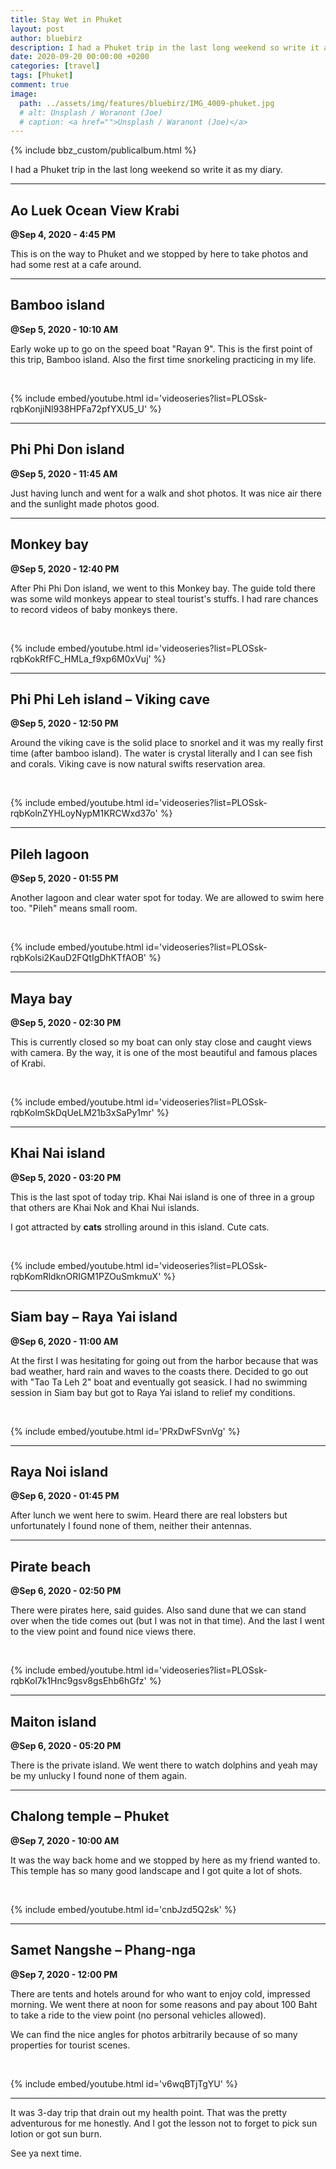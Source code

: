 ```yaml
---
title: Stay Wet in Phuket
layout: post
author: bluebirz
description: I had a Phuket trip in the last long weekend so write it as my diary.
date: 2020-09-20 00:00:00 +0200
categories: [travel]
tags: [Phuket]
comment: true
image:
  path: ../assets/img/features/bluebirz/IMG_4009-phuket.jpg
  # alt: Unsplash / Woranont (Joe)
  # caption: <a href="">Unsplash / Waranont (Joe)</a>
---
```


{% include bbz_custom/publicalbum.html %}

I had a Phuket trip in the last long weekend so write it as my diary.

---

## Ao Luek Ocean View Krabi

**@Sep 4, 2020 - 4:45 PM**

This is on the way to Phuket and we stopped by here to take photos and had some rest at a cafe around.

<div class="pa-gallery-player-widget" style="width:100%; height:480px; display:none;" data-link="https://photos.app.goo.gl/8cULqc6ARFUoP1ZP8" data-title="Trip-202009-01-aoleuk" data-description="7 new photos added to shared album">
  <object data="https://lh3.googleusercontent.com/QRLUOZBZiHl7aLgOdxCifQ7qoorMGoKc-eUAKFNdQWFLQPJXlkqQqTQYUOT76_1EulkNEUbRJORckcw5g1i39wFAbdVpXbj5vtmUnLww7GnfZsk_2JgkTD6ClESmz1ftw1VRd7uHQw=w1920-h1080"></object>
  <object data="https://lh3.googleusercontent.com/ZKWo8dp9Ud6gcTjYc0AVZcQqXHXXOXhkOihrb6BTWY1biyGHgn9epAU1rpLgnUj59bujzaNVvwz-By5fjYdAtNrLpVALK6ixJbojXYT7YY4aYZ2jKN-5kxPbFj_OW6XDSRjuLRcPJg=w1920-h1080"></object>
  <object data="https://lh3.googleusercontent.com/IEW9ULjy-49NbKZAa-oFRZiGIdIWOrhiWnm9Ol9LovgCaLxPJUstmqzlrREtqm_YmhO3ie3k4SmHNv4_qUrZB53HZ7-Rj183-ZMMyWaDoZhRfOv44XdMJHza0bqAe9mzpm2vC39bhg=w1920-h1080"></object>
  <object data="https://lh3.googleusercontent.com/_GNlNDfmVpHTpHOoyGnQpbBrg2lGR38xu73lDSMg6mGSHLZr8wshDRc92SLQ5hCx8-SHliKjF4jXpfWCbEOfDQKdlAzQ1X2TL1HIYDIhNYPgD1T5jUxKYiXzpXIlHBbAPRKWXQAF-A=w1920-h1080"></object>
  <object data="https://lh3.googleusercontent.com/6dVMrK-I9YABoAN9CEv1fQrQgw8OKIuQwhiC34s93tgc7WrqhXNvoFFsyx4MpCXTiIgw4Z7yzyoZ6zXqY5KxeOOZ0X6KFkeYrBb1WFifqiCki_f-AKwkYvDqeyQF5KNxL3BPuSiVhg=w1920-h1080"></object>
  <object data="https://lh3.googleusercontent.com/xb3WOAIOwcNG9fV4b1BYUC7DkI1NuVpYKj1oafmlPxgyPG4NSRv8gIzBT5VYNLwp-uhoacHGevPOEA0k7KcfRvu2UxcatTg3EL_aF8O1uBWDrXrXrVWG4PcFVwuWlQ7MVKcH8S4B4Q=w1920-h1080"></object>
  <object data="https://lh3.googleusercontent.com/KyGJjBd4EK6dCeEDKlp902vuIs24mJ-0W7yn_1eoLtzrvRZHiMhpZWmBdS9Ws8Kly8LWsofZ1fcbc2ZjedaMRBrrgOfVAIcKGmYa_6E_041AdizNnv-3MtyJkobDHFyc2q7hy9U2Hw=w1920-h1080"></object>
</div>

---

## Bamboo island

**@Sep 5, 2020 - 10:10 AM**

Early woke up to go on the speed boat "Rayan 9". This is the first point of this trip, Bamboo island. Also the first time snorkeling practicing in my life.

<div class="pa-gallery-player-widget" style="width:100%; height:480px; display:none;" data-link="https://photos.app.goo.gl/1fma3YtHtqvcDSxs6" data-title="Trip-202009-02-bamboo" data-description="11 new photos added to shared album">
  <object data="https://lh3.googleusercontent.com/vvL-Rfq9xSuu_yZ8oVbnw8X57lmGW8WtVpf07ESpwq9y230q6iPr-keZPi7YfULRNtyRuq9_wqW1iy17L1RVRyD_YsIToq6sLA040FBdFPHQovqec59aShCtQQDIOxlF1Ha8-rhoFw=w1920-h1080"></object>
  <object data="https://lh3.googleusercontent.com/IQ8Fam0bz_HkEDCDU1rfnnY7h4W9EfpvksmPUI2fH-g6jqI0XZ1lTZ3Jdkj3bVX14NsU6wjiyVN457F7dm3vmjV2Izfa8v7PwJ0gcJ9IXtHUm4xjE_S5yRyT4H1wIt0-BopbhMjiEA=w1920-h1080"></object>
  <object data="https://lh3.googleusercontent.com/ZGZ7AwZeoxk7eBMG-6R88MDwE4TfOHZtGaL4wWUcQaUO7s0eLTDJpcYRRIbOjLPLOfRHl9kpXSM8U7bAGZGQ25kDF-FgzP2GCv3ttCfOsGc2fKTlA9LygxtTLJtB5i_kGCNxFTuW_Q=w1920-h1080"></object>
  <object data="https://lh3.googleusercontent.com/QAysejPZOXLuND9lu0gQof0vo7XCRX45i6zishlzkqQll7AHQR5J9-CedaNk9NdpjNuokZ-JixR1ktown_mCOZV37AJE0fKfy4ROZI4Ox9Fg6E2ePUSarbJrtQUw5GJTz8aAE4H2wg=w1920-h1080"></object>
  <object data="https://lh3.googleusercontent.com/9Rr78hdoZcDLLBr8Indm30206MNxhEXpkVPCeNWulL7H48aTDxC6OmWw25el5sbGhkbZvAFdFOaD3SOlLo46TygO8NCivdkcUabcqZuJqcmtyX1SRiAlH0WqayItWArpm4dCpw4dgw=w1920-h1080"></object>
  <object data="https://lh3.googleusercontent.com/LvrAg0m1FFaJtbDa8jbcUDRiiFYekjE9dbDyUCsT6M11pfg3fsORppeXBN1ruyskzW5syjB5zagyZyZzVWGaR06dxkmAD5D4Khy_of07c46N0T2LSvIOcylWCNQaZbdaNab6HU32gw=w1920-h1080"></object>
  <object data="https://lh3.googleusercontent.com/D3FyRNMVo0ZJWDb_IFITRjVyRmqWmS7bTAsm1xvYU4o7ZuS1vRB94hX8Sxlr9IB-ZKBAGgTHeLrVuNya-eEoqFWzCYakI2-4_fbBFauqo_KcJZQsaCimtKrnFdZbCJi4TO05HOVWuA=w1920-h1080"></object>
  <object data="https://lh3.googleusercontent.com/kWlIwpmoH6X62a_HGedFagFD1uSMsOEJUtvBzpb1_FMYE7ApcPj8inel-rM7tCr_phJi4MLMjW-OosznxiZYl-bCtMYLSrJH04ml4grNUhePN-vtW_ia95LRZVTsFj64vPa9uGO_dQ=w1920-h1080"></object>
  <object data="https://lh3.googleusercontent.com/YjQauDFxpNTSPwUZxoH1CTf30KIFG34eHOTeyInKw6gxBeK1FAcgf7VJv683qH5C7Pz9yaYR5nxU4M36yGpblsVcpBhmnsgufyOqgAbmei1SZIH6DsZB9ZqfQTWOTIEBWuCRv3IwJg=w1920-h1080"></object>
  <object data="https://lh3.googleusercontent.com/xGM14LH8dC8C2Cd8aH_Rl66ZRSfOsfmy__jHf3xFF4XJZ3DRv0h4uVDjDPB-4rtPhzeX-wJdfQKgkel1rrCOaluiQmpdKffXmTWgP76Z-eJYmDMnlVF9U1xZK5aDF2AtAO4YsJOdyg=w1920-h1080"></object>
  <object data="https://lh3.googleusercontent.com/Sx6i_fewBAsbS8dY7A0sTA_SDF9nVajBahjwde6QDvJx5hjkBFGSS72-DIJnILZP_Vl3qF76ruvn9b27o-21cqUp_kK7jP_DwtxY_-i31PR4aNPcLcOXaZTlLC_SSVxj7MDHCZUeuA=w1920-h1080"></object>
</div>

<br/>

{% include embed/youtube.html id='videoseries?list=PLOSsk-rqbKonjiNl938HPFa72pfYXU5_U' %}

---

## Phi Phi Don island

**@Sep 5, 2020 - 11:45 AM**

Just having lunch and went for a walk and shot photos. It was nice air there and the sunlight made photos good.

<div class="pa-gallery-player-widget" style="width:100%; height:480px; display:none;" data-link="https://photos.app.goo.gl/BxcbYVBhyiT2gZUg8" data-title="Trip-202009-03-phiphidon" data-description="7 new photos added to shared album">
  <object data="https://lh3.googleusercontent.com/c2_5eRwe8dEM-qgFmBFta41gp05vHwOQ2wPB5e-xt7JC6DjXXJ8lvcOYFZzJdpMi-wCSclC88rJoe1jDewP5WzL76G-jVpFsoDeN287Pp9s9vcRyldMpqKuoxvJmNpv6pgvudWcE0g=w1920-h1080"></object>
  <object data="https://lh3.googleusercontent.com/9SLtzuhAUM3vcc8hbEUameE87z9Hp24r9Ekq0o2NiJvAE-tepxlXUeOjoxQ4_ncu12HH9jHeq4D3vHqmOtkpra235WOrmLO7iUNmHAGuDuPF1WWQ6bx5hR44q8-52ItFmjpYp2UaHQ=w1920-h1080"></object>
  <object data="https://lh3.googleusercontent.com/nBQMQuuElJ17TL7BHtGwHRRCWRU5epfVHICctIlXA-Nusp4qor01M12C-ztZiUACN3WqsucLBddqQxuCS95aSkWML5J1_PHbVfKNXTWPPx-ft8DcOY_YxLlEGmb2E4Nsq_25cSMS5A=w1920-h1080"></object>
  <object data="https://lh3.googleusercontent.com/Z0AjuNF13XZ8KmDXVgGsSeqs9ZO6eNtR8SJwnRYijir236cV62DRbO8cjUROGZFcF0DuTiMmcQYpD9ASCZN_vFCS5w_dJ640MVUarNJEdaCI0u_1HeBmtsSDiNvRT-hq4D8G_eTctg=w1920-h1080"></object>
  <object data="https://lh3.googleusercontent.com/Ihb9VRBym8Mu9KEoKIVWqkBZTrMEevgS8NqE2L-178VwDhIXg4l0dE0zro5TKhU2mQ2GDOb1hONNakQ26k0bJGc0Us7mTJSoAwR0ZHtM09EtX-y83Z9Qpkn8c_4EdkrMdL3ipH5TQA=w1920-h1080"></object>
  <object data="https://lh3.googleusercontent.com/yazCjhpLDiyxfOxq7Al6hm4wTNgKno02f0HEul5ko1qps706Q-M55-Tdz-pkvbJhcGBJwmsxa4v0j1szp5rCW5nixatC4N9gsajXj3ORVE7WVOQ8s-D3gReofWor0eR4I6oZatH2uw=w1920-h1080"></object>
  <object data="https://lh3.googleusercontent.com/AyOqDHmiGMgrdQPEXg-FOuS1xYUHlCXfEgglPjlZ-0ZzdWqJ77eDS6gywDxYyHNMC5iBYB0iWE-_MVp6bFsuOh3G0-3HX6sOJYtAG2XSWYOqpCyPAgKNwYVVhdIEyQnPHjHqfDr7ZQ=w1920-h1080"></object>
</div>

---

## Monkey bay

**@Sep 5, 2020 - 12:40 PM**

After Phi Phi Don island, we went to this Monkey bay. The guide told there was some wild monkeys appear to steal tourist's stuffs. I had rare chances to record videos of baby monkeys there.

<div class="pa-gallery-player-widget" style="width:100%; height:480px; display:none;" data-link="https://photos.app.goo.gl/BvXRfSTEg12UPv2x7" data-title="Trip-202009-04-monkey bay" data-description="New photo added to shared album">
  <object data="https://lh3.googleusercontent.com/oqdyzzJ7fL6lG6KLkC3dWSXMQ7hFZ2JnjLuNKv9zoc4EBj4H9YsVdZ-X2MGf1MMJYNPoL0zMV4ctCoBB3UtWbU-3kIzdMsrcyHU5zQBhnF4fhkRAx86aCiTtLzhhgC8bbaJ_JeXXgA=w1920-h1080"></object>
</div>

<br/>

{% include embed/youtube.html id='videoseries?list=PLOSsk-rqbKokRfFC_HMLa_f9xp6M0xVuj' %}

---

## Phi Phi Leh island – Viking cave

**@Sep 5, 2020 - 12:50 PM**

Around the viking cave is the solid place to snorkel and it was my really first time (after bamboo island). The water is crystal literally and I can see fish and corals.
Viking cave is now natural swifts reservation area.

<div class="pa-gallery-player-widget" style="width:100%; height:480px; display:none;" data-link="https://photos.app.goo.gl/yw9FYohcz6PGFitw9" data-title="Trip-202009-05-phiphileh" data-description="10 new photos added to shared album">
  <object data="https://lh3.googleusercontent.com/2gEbtt7T-XgAOf9OyoxeiCEPKbqbqrNizULSux0LA9bXmRy6BXgBCJes35kSizZBUQOqDPKNpj8XsofMo-nCEnrKn1aq2fqYUTBtq6NIFn09od6zc6t5H_CqVsz56ManLZx3aykbew=w1920-h1080"></object>
  <object data="https://lh3.googleusercontent.com/Hdp_vxZ0S2NZgcOEPx9eqmLmir9gnURzJ5pl9xN77TnwGDf_iDav2CpcvX0PXexOk-_0kXtiV0JMhX4VI8Jcxy0Jfm-uJLKNefy-eKi2tsXrVNYD3tKdMVVB-uLuiMZHD4JxE59jqw=w1920-h1080"></object>
  <object data="https://lh3.googleusercontent.com/8ep6ED1Z7VNf5Z09AB-oHL0zf301pLsYtjO-FquBXCRVPuGf96BPYMw6ojAugEE4mpPUYuv2MLLS1M76aTzpo7LRrPMwtE-zFqlbrB6GneFA_dOQ8HyZ-3iQIBjny7JInmKLZKDHog=w1920-h1080"></object>
  <object data="https://lh3.googleusercontent.com/7HcNbAcy3U3khNkHE9xp4YSh8xBo-_VVtdvUA5bj_Ip0TAQQ9rwPBRF-HYKBnt3aHXvPvAuUst5Zl5dYrdt6vcrvoErgaID0f1mLsHP44CDY3fSwg57jygUA6AxJcDRy4OxMink9Mg=w1920-h1080"></object>
  <object data="https://lh3.googleusercontent.com/MC0BPH0DrZZ0js9PrvT4-oi98jRfUyugiUbB6raKsZLrZdKhbqT3Ga_N4I8Eg6L3WKvazWX7DchiYFGXMSBOr6o-Hq-DWTBhTJeruo-zsZMSo9Y_TiVAIHHU4J6rfuES8AjsuW9BpA=w1920-h1080"></object>
  <object data="https://lh3.googleusercontent.com/mLlytpr4_-10vR26iuOi8cBWQY9shI-zEXU2e4M-cAo4n7odkql8t-bx7GKBzIPv5UAZ4wGhKHUfdILLOZIts68GpF3u-jeCG4FblsIDfXnTLkkenKrRJFxNHA7S832fjGvukQSzPA=w1920-h1080"></object>
  <object data="https://lh3.googleusercontent.com/ctbk0hlyxoyLrMMNzW0BbC_3D5vWX9NNDdOWmUukJRxlpkTw7qljwhSYycuZ_F5wDPrqjQojrs1Gsi2FmZO-uO1jJ8Yl3mZpjBFhCm09ja-YpHliDydiEZvCe1DasCbcf7zkU2qaaQ=w1920-h1080"></object>
  <object data="https://lh3.googleusercontent.com/XgZVml3LQr7Cezj2N-_wWXio8sjZItYGzxekwsukPT1vIwdeB58I4l9EG_GJqKMpeECv8S5myvSZAmVvdrKHlDiBNIAchMw6b4M30I5W_BHbuCEjfH8cYvZo6FtTCYkRvIG0SK8dpg=w1920-h1080"></object>
  <object data="https://lh3.googleusercontent.com/yapGVJbAfXDnenxkvTM3H48iGYqVSrXD03IehSuWkH1NnG149z8_JVwoLMfrKyNF0Gm687EvyhuJOSwLJQgrqHeiKE4YFHsvTLcTJ-SV66zSLeLSgI0-r2wJzHU_HGQXAW8WKWjt2w=w1920-h1080"></object>
  <object data="https://lh3.googleusercontent.com/62R5HnVUlp3TAQxNg0GEJ66bNZR-pBkirViVRZY2IYlJabzieUGxAuXunNTMlZty-PSjT-ssZYuXW7oLeGeuR0Zpmx5EEgj8F3NuA8z0pP6_vyH6xKMJsXYDqkMaiay7nQRzrIxb6A=w1920-h1080"></object>
</div>

<br/>

{% include embed/youtube.html id='videoseries?list=PLOSsk-rqbKolnZYHLoyNypM1KRCWxd37o' %}

---

## Pileh lagoon

**@Sep 5, 2020 - 01:55 PM**

Another lagoon and clear water spot for today. We are allowed to swim here too. "Pileh" means small room.

<div class="pa-gallery-player-widget" style="width:100%; height:480px; display:none;" data-link="https://photos.app.goo.gl/8bk1k2iLJ8kJMH5T7" data-title="Trip-202009-06-pileh lagoon" data-description="24 new photos added to shared album">
  <object data="https://lh3.googleusercontent.com/PDzAqeRM_rj1uYHw47b15Us1X_iSiocmbkYWRA6Cf6MWRa7mW6M2A4lvYCjGevanLBVnV8Hp1NjSTlPLO5HWvH3Mlh8kiPPDLO-bo1UG3Gy6MzwrWs-gilpnBCc8BbBKnQh7sFbVnw=w1920-h1080"></object>
  <object data="https://lh3.googleusercontent.com/hPwB2vWv9YID2_U6G0FuYzkgMUVHZsfjAQamdi-HifDG5RnTx0rji5AGicbeKEWfI7nMH5Gvi62Yq9RNqP16-LVMfPg1OWPqr7Pvzl0FDezlIRv3yFWJP0QH5mj43nTr2blLx2W5dQ=w1920-h1080"></object>
  <object data="https://lh3.googleusercontent.com/_RRdIm4YCvRDnCYE2SuYAVJQbkcR0ANV3B08oUf06H_PfESPgX3X3GZ-FOleyYU3thIWZetRHABkPj_1Iyi0lavw1Wod-Gheqf1Fc_qS-oZqRzOFMvPIZocmd_wpuSxbfvfo-_RkPA=w1920-h1080"></object>
  <object data="https://lh3.googleusercontent.com/kRaV9rkNjbjk2P2ErHma_wgMrri2NhCNPOjxrHZhSzzYqF0woWwgDRTTa6G64VXUAHMb4GEOH89Yfj64AT04BylQwUeUXSEQIE6AkA_6NSG6wf5IFejbpWARiEaoyKwl-L0HCL24YQ=w1920-h1080"></object>
  <object data="https://lh3.googleusercontent.com/x0gf2_EV_WD37DG1O2lia0Ag5yXB9n9HeKIJVVIJFxDZDJlD-nGFz4P1Y5fPyI3111dZQyvrtCge7bTM97oQuDDvUHjfL7n28Cq9XrC7ahipMjiof0Om1DjsQi6bg4nO-VSHzSETfA=w1920-h1080"></object>
  <object data="https://lh3.googleusercontent.com/x9-tx8HNSH2yYWml8DQOvlkhly_OxFozZRITEhtvW5yMS0SnfQ-2M_gi-snljo8KBlQPplD9TtXvPAGi9wXXElD4icm-K_sVD1l78XOOvs5PXNCYcjWGIufiMmYfcZZQjLF7ABO7Cw=w1920-h1080"></object>
  <object data="https://lh3.googleusercontent.com/0Mt4vy1_MZrSSJ6COpjRgitblb374p6NvckJ9ZzeLK6eEnIsuMnfB4E1ASOF55pQDngKxgBbFgLcbNwycGnrbJwPJ1EYXUWKXyzX0UHBwvercOQknlSCCVPuUhGumLCPu9nAKMhnOg=w1920-h1080"></object>
  <object data="https://lh3.googleusercontent.com/UiTRl3ao67Wz0P_tqi4VKltCcETBQ0yCfs0trZvfPmP3bTA7hda56-M1RtwSAV71V3XIe0uqdzstj6cBXE8qO8TwcFg-P10uQ8zYKY4SgtQUVd5BWPdBNipJ5IHBe36Cj4xJMvdM9g=w1920-h1080"></object>
  <object data="https://lh3.googleusercontent.com/HpwKuB3o6z796ieSfGDrAcYxmzIAPOIvOQuBFImF1ZvyxbbD0yXs01_OxHY5kZwtN_2IGLLLA71TIyiU0zIpkRfnY8ntEcaHG8RpUwMhmy1s-9f_4vj9AtLVMiF0pmeMnfxVol5aoQ=w1920-h1080"></object>
  <object data="https://lh3.googleusercontent.com/B0KGxU721T5ai1Y3riPDIRgQtm5VlhdX0INTSuOYae8zgNQHox-gFfV86yYzVgpIDvHlw2a4lKkFknLA_kgyK68_wjQZNwgD1Y3zkSDJAPG5eelt1uiObC6579Wj_7VKupdgLIncjQ=w1920-h1080"></object>
  <object data="https://lh3.googleusercontent.com/eaiq1xG1H0I6D3vDuUrrg0T2ew4JfxcTKk_NmGxC9gnP1e1dIkPMG68Eeesf0WXxUzWcZmyxgOQEy-Emi9BozAwW6PGzB17Kq2ayhej-dpB3fHPkV2sqMKXDaXyiplIT35UwTOIMWQ=w1920-h1080"></object>
  <object data="https://lh3.googleusercontent.com/kaYtnpIYTk1wFiFcVm-V9RRf5mtVl-f0Oz6DF7tM1cRvMl6SPNBu7WTjcsmDH1XZF6kGWp8bt5x5jV3bhyDcmRNQCw0xLMhkiAhpohYsc3eDvzyGP_7_sF9GRX_am3DzxZaJYJAniA=w1920-h1080"></object>
  <object data="https://lh3.googleusercontent.com/TQp5X747SWIlV4Q-42nn_6ATwDMMFb1DI0UXC39S9pj0tUlRoK6gfAuoloA3UObegdRqvxuXB6rkTqieYcg9LIY6iRuZ2GJ_w6UwYJK8gjtPLjqie24C3RdF9NcZl8T-FFYrRL6SnQ=w1920-h1080"></object>
  <object data="https://lh3.googleusercontent.com/o4hP4XkyA6qv24dRUS3tPl7e8TxUKxZC-04lRr3HdAm6zMAD4XtsT2Mofmdt6IhxiytiDjQRHRjnGeleT4CxM7o8LZHtR0lBqZqqh1V-Rr11dhq8iJWa9N6tcUm1bVfSxeI0OgTyIQ=w1920-h1080"></object>
  <object data="https://lh3.googleusercontent.com/AeOkVOPHCQKSZPMhH-kkhAxcljVJ7esfgQcP-Zw1Bvwva1MB5rcU9LKxF0d9bLBu4AAXC_3cVDny-rjHh5sYoRwOKGnAm0oBIYX6OA5Zs1csNAI4rYShHD_Fn-KEzBO3kD2sorqtSQ=w1920-h1080"></object>
  <object data="https://lh3.googleusercontent.com/dJyrVHDIJNZ4tCLd6w2ppJUF4YTJON3-GngYUB4WU0NBIYvo5k9b9SnRuV3natdJjc8PKS44mIJBnKadWVjeM0dt9QDIrFaVYUHECV7sLFugaIafRrPqCyoSzehOo_KUdMV03CtFlA=w1920-h1080"></object>
  <object data="https://lh3.googleusercontent.com/4SZ4XkbD2zXkza2F7JNimThaX13ClmfSguCKBisD1_EP-kOLlIO6hqq6mMQvIYWgHGum53iUM1WHwVYi0_NW5pLXwIfevlo9S47sBJYATj0W4P8jBYfDoTu0LzQVRtgOcyvYs8v3vA=w1920-h1080"></object>
  <object data="https://lh3.googleusercontent.com/_UidaPBXryFxvgLjcQKMcGguXvPGkZX3-LRcMRvSoKSYt9pxI-O--5O9Y0z-EQdlREYE7lTo6itQtSr54eujZ7JTtned1BVilZXcwga1ZMubEgOgztwYKSwrqYtvhwS9kpxyZ3lsRQ=w1920-h1080"></object>
  <object data="https://lh3.googleusercontent.com/auDTKpOjBTEmwk7wUijoxiETDDnmrksuly1z-nv78M6RCivHBh-k16Zl_eQ42huWfU1FsjF4C5lrGrMO5F1UygLE--6_wuuz4Idbc0nfVfiYF-fN5qkN0LMz7qCsg-YA_k04F9SGfw=w1920-h1080"></object>
  <object data="https://lh3.googleusercontent.com/8W-fZ37Eh0Hpu02eQCX40ybPtS6I71guIcX63T4DtetwYTY6fRcd7bSfDFMvCbzCLzFosgVZdR3AeokU-V9Z-TXlBwjot0mF4PiFUylYU4R8AcyeTz4qj2MtVP7JV-qpMghTG-0v4Q=w1920-h1080"></object>
  <object data="https://lh3.googleusercontent.com/g0qM5m5NsKijiVl_jWnLmrVUD0xj1Hazv1AkmzyHfoKP-R1kOyBSCQJCxvE6ih6Lt5l_a67M4MmLycTYmcMYnEk0GRDafxbyMR5nXO7OjJJN1brwuqKWaAc30fEtMVxvncifMYmD3w=w1920-h1080"></object>
  <object data="https://lh3.googleusercontent.com/KreaOqR91vD3E56FJTsu_cbFlFWW2YQWTS8QKIfw8JTXX0SWRVYv8lkG38H5751N-zGs6Us1R1A8ITgHwKXsnGS258j27jtFqrhWdNJ72KvMXrj5sZWWCk2bJE0AWa6LSOU3YZU_0g=w1920-h1080"></object>
  <object data="https://lh3.googleusercontent.com/IxPXxZIZ8amD-fvgGtOieEXyseeBUErElo3EyYU8jw84IHETZAR5wJc1lQjvGlFHqh-nyYw_cqDM3RCFj1f9H8efpHrMiKvySq6NgcTjPpFU7Cx_zhqy4XwkrbmMBtGZmTVI79tsPA=w1920-h1080"></object>
  <object data="https://lh3.googleusercontent.com/ebDZUI4xkCBJ3E9qGb9s7XagsckRlf3CryVMQDrKCEi8aefFqVM5rzHviB_QWrtNDT0XtHklclTgyhDpzq5_qnxfLzrXyyqWfPra1L90sVywQ-1ZNAg8lm4hquXBTFbsiFBm-EnUxw=w1920-h1080"></object>
</div>

<br/>

{% include embed/youtube.html id='videoseries?list=PLOSsk-rqbKolsi2KauD2FQtIgDhKTfAOB' %}

---

## Maya bay

**@Sep 5, 2020 - 02:30 PM**

This is currently closed so my boat can only stay close and caught views with camera. By the way, it is one of the most beautiful and famous places of Krabi.

<div class="pa-gallery-player-widget" style="width:100%; height:480px; display:none;" data-link="https://photos.app.goo.gl/P4Hiw7FcnY1UWEEf7" data-title="Trip-202009-07-maya bay" data-description="19 new photos added to shared album">
  <object data="https://lh3.googleusercontent.com/WgLky6ay1uwzgk3gEFWrIAt0S4b1QJjOCOvP_cUvKfKucxson8QZT53KZz3QSbfVWYvsujoGEfwLr8N6kdeDs3TwChJkfJcCJMJETAb-8fEToDI_58cuSmT25FAXWdlaMjR-jGDfyA=w1920-h1080"></object>
  <object data="https://lh3.googleusercontent.com/TM33FHWTGaEUYJ_IIer7DO6R09jHzd8ibKoPNQgXHtwsg5WodcgXqEkYk8aqI5r_TBzLm_6e4Yaogw0DYs1mLoeIrbRd0sw5Q0BwYkaTIczJoNTX3Ry9DmZrCKGYL-MVfASJbG3hBw=w1920-h1080"></object>
  <object data="https://lh3.googleusercontent.com/m0hFPlcBzY3H6nrY8iJ1qZU-4KOOzh0IOwlyEycE-MJKoqUOZ1R-ylUEFXDNikW5g-X_QLCr73GdNrjxJL3UVdleIf2y0KWgcIgdiKUSUvXJCAAuRUiHnBj3l6vWKZpoUrDuiFkYJQ=w1920-h1080"></object>
  <object data="https://lh3.googleusercontent.com/G6f62CpHGJ2JPgcsw6GnRa3n5BNXv8EUQJCIjch-fXWtlPSY5vg2YM7oDga5hZ-8OdXRZ0TZInQvApZDKCSH67ZN1r8CG6TUORs7xo_SKl1VyTyGlK7oQctaJAvoZ3ilrCHMfG1nlA=w1920-h1080"></object>
  <object data="https://lh3.googleusercontent.com/reDuNjIGj5CVyg9jVICEINct3XCiMujHLXtbxCcgwR47O8VvN5_bPrFKZ6QeFFqg4iTHXK8g_54SgWf-Mdz16yn-K6ze-wsQMOgzVxlklinZVQfl3-VoJnS01M9IB7IDDdyhaiY9sw=w1920-h1080"></object>
  <object data="https://lh3.googleusercontent.com/Wr4f84_eCBNOfJjH2pDTV4jvW2AtQ9pz5NCFFKwnv07jDhdn8kQ2xmh-s5s5JuFYf_ItNAjt_P35BINrobzFSDzfaDAbWJapC-aDX24IcYTgZ6sKPuoft4AULT9HkDiwvPNUEn9oVg=w1920-h1080"></object>
  <object data="https://lh3.googleusercontent.com/umkVIMCang6B-4W_wz0JRqzorZBcxe7BpkMhwp6WicSzLXI7S2oOwD1H4UgEOs-C4_5pyJP6IQfKMITU9N9xVFGqo7KwFc0xAPNadsx4sEOL8Nanse4OtWKW7oDZ2U8u799y5qCTzA=w1920-h1080"></object>
  <object data="https://lh3.googleusercontent.com/usog78ocbSmGYVg575CYFv2E1vnq6uTFQhgYchTrhoUs0Wsj2fx0BnExTFFVBvlFdEe6BDsM-OY2xRFgRXKmIetw01zprB_uFNplI4-FdId-uFnJ5WyBf37Vtq1v3U5nyq_EKj1lAg=w1920-h1080"></object>
  <object data="https://lh3.googleusercontent.com/s25CHUZqUvixKquCKr-al095CT0OKTkY5Yhj70R1w7jexqkoFC8YTJEJqV9r7ara9Da4ADoCs8HBnMdkdRiwL8a9E7twQUVc6POFKy9SVFlzWjk1zGbhOkPfYVAEHH3e5EPiY_FLOQ=w1920-h1080"></object>
  <object data="https://lh3.googleusercontent.com/Nygo1XEf7As_gfuWdcn6hrYRrceTdWp1e4MZRim-hHKFDkx6A0zse7Qx8QKfu_AjaAphOMGzSkWigpYtvigPWXoWk-3cmL7kjtuZvI15jHvJX7xpIzcd8cuQHPUbyLwWtjjE1tm_kw=w1920-h1080"></object>
  <object data="https://lh3.googleusercontent.com/HIkYoGhAXt5FuT9zbdI-ftX1YvnPVTQA61erAILLYY7BPKxHpN83Q8RQMQFLT_VLvzhNKMVLWFfM7wroSz7_gPlwbuGgLWKoyAgJ_PfUzoyEchW-35qv6rI_ztVH_x7CF8jigP7BqA=w1920-h1080"></object>
  <object data="https://lh3.googleusercontent.com/nUkkHYMVMBauXBSl_7VBXi4yl1KN598jqBnl0JjrQo0aaFGz1szHoJCBmensuC9nhAXq2PvybRkYmjszKsXihBLlLJqAwPpxITSQ9Pcx00RHpUwcP60xpWK6SAU-CXtRE4Bk5O41nA=w1920-h1080"></object>
  <object data="https://lh3.googleusercontent.com/gNwpVT7jZyuYxEQw-cQ7fiuTwPcKpw9KI9CfH9fQLgHLLqRc55U9VGQX6S8g46C49jjDnzAhh4JDfjkvpvAOd-_1gZGgy57dULmuhVq9HkYHCaWcMtn5auKePQFmvVRrq2YSkJDcNA=w1920-h1080"></object>
  <object data="https://lh3.googleusercontent.com/lhEXcQNRsTxmauHl1QVYafPkNH82kIBiXWpiFYT-UXWjfoZji6RFQ1T4lRaQtGIbGIbGhAdlQ-ZhWhzsfl4v0UdUemrNJY_RUMW5deKqreLwOo7vZ0pWV_SjtWnbqKAbmjPdDJjRiQ=w1920-h1080"></object>
  <object data="https://lh3.googleusercontent.com/jEK6XFd7wCsw-3eqYQ6eRfKd6E_oZFCp4GJiNP2ei_UDQKk8G7lagAE9j2rhdTOfUHEYvdvfnxLCmyL5CXTyMaOdDNTsjqiHVPViEpD-YuyJqrxwUdf2A1RCHBqoznR7jzoY2HXSaQ=w1920-h1080"></object>
  <object data="https://lh3.googleusercontent.com/pSayHu8njfTV1bRJoinoS9bOiQSai66KrnOPuxS_IQslOxcF9c_3v_QrKCARmC0NeQNzOqCEzfk3XoQ7E58JgC8lnWfsMU1gr_AgFj12ZOP5AHtfmmtKuqIsx0g27Q-kpRSOmXKG2A=w1920-h1080"></object>
  <object data="https://lh3.googleusercontent.com/6lxy9N_qQva1IbuborstAd3_yVWAOaiOosUbqjwOXo1Kc-e5oF58p05yrt2lYTmuaYigWMHhBkagjjuH_TrYA2vv0-VSkKp3BcaYDc0dRKs3IqUzNptd1bFOlD4HmQe2LXGdN0a4hQ=w1920-h1080"></object>
  <object data="https://lh3.googleusercontent.com/bYM2sVGQd7arAKqPwgYN4jwiuInQNcLXH0p__88wZZaSHB67wdg2GvXy0HN_6iLSonLUQmg3yi3u3CweUg-j_5c8F0ghE6LEErCBLhT--AQBVfwW3zLaxd-N6iBtpL9HOFN_x4XG_Q=w1920-h1080"></object>
  <object data="https://lh3.googleusercontent.com/MxF3iJHAktu2BuI7AflRp3VP_ublCaYgKeNlQbf27-2P16lOSorQ68hUskApxJdPMd5qboTwWyKQzT5QJp08lO3BugH2eeuPYV6IJOspHucfZZcwdAMxZ6jI0hCpYtrIUM1McHA4ZA=w1920-h1080"></object>
</div>

<br/>

{% include embed/youtube.html id='videoseries?list=PLOSsk-rqbKolmSkDqUeLM21b3xSaPy1mr' %}

---

## Khai Nai island

**@Sep 5, 2020 - 03:20 PM**

This is the last spot of today trip. Khai Nai island is one of three in a group that others are Khai Nok and Khai Nui islands.

I got attracted by **cats** strolling around in this island. Cute cats.

<div class="pa-gallery-player-widget" style="width:100%; height:480px; display:none;" data-link="https://photos.app.goo.gl/rAVxLsHjJtsiFnj88" data-title="Trip-202009-08-khai nai" data-description="26 new photos added to shared album">
  <object data="https://lh3.googleusercontent.com/f7GTCM81Sha09p1x6fhfOp9rmW2eSAFoKxsIgeBrHN9ZhC3ZPWYNoFuoc0z7OAejOWxvgUWhRgW9uVq3W2yVS5xBxYUX9PnkQJV1rTedJ_xkgPyklSZr9Dxt08gIxXk1XHV_1vLC6Q=w1920-h1080"></object>
  <object data="https://lh3.googleusercontent.com/5zA0LVNDI7y0fcnPqWRG4mTcNoNaBZYY67UxMa4YFPR0qqYOtNqZvNLmvVw160Midm0qjf_jbi2CSHRpXoRpOjjWg400dqMBl0Q2yGNOXrNNyxQYSvYCLCycZY5JzZXLeH_BnxSwZg=w1920-h1080"></object>
  <object data="https://lh3.googleusercontent.com/oZUeDJvdu8wNtlNtqJgEeM-Sb5TKrMHuF7s0EmzSIPvlrRnjx7uOO1_APAHqwVEg6RcZIGmzWtMyqgY4kw05AWIhBMs3qKTNJl1RVm5LWTqwKp_Pdhy_7rGIt2Lx8OsNUZcKpdgBhg=w1920-h1080"></object>
  <object data="https://lh3.googleusercontent.com/LHMP-z4UXVejzeqqq-90m4C3leEl5hdCMXaUZ_jIUxm7bEaIE5cMW9q0_Ofu483ZFVFhwdDBuXIDhe6e60NIAaiX0BXFlF0gwL4xcNUigLW8eRR1JyvmuZt1PBkEAdMtQM1rEvAcaA=w1920-h1080"></object>
  <object data="https://lh3.googleusercontent.com/r9XZCYcb3wWqrYG2fOeAEE0BIxrT24X0BnxlEvy9Gu0zwaAwzemnK1JYRbBeuL6VlvHtAo9FjVdlEVXAbbew7SkffEqkxKKkpo_MqbIoVAXOBe90dJpXZIgPNbTVGGZ2CLFA3q3EcQ=w1920-h1080"></object>
  <object data="https://lh3.googleusercontent.com/sTFLVVd0-jh-YJfXITNclzmYeQMhLhahRei6w6qQITkBj_opVuPb1zX4Y3NTxN8ovlKKhqwaotwkssMSzLw0hJC90FRTlkjp47ojVTyf2T3gYE64JJoPm4sIWdTkA5lAiIrUJD6V_Q=w1920-h1080"></object>
  <object data="https://lh3.googleusercontent.com/ToWInBaGYb7bnqshd2wX1xSaOn4nfKMX0wXjcsuVqKbrMx5v1BO_nhJfxv75htEbegzgsY0Gsv8V4nGDOpH5JycO7C5hl7D6RiQlc9Retbm14AIT-iWIBhRub3A4I-PUGvt3_6i0Ng=w1920-h1080"></object>
  <object data="https://lh3.googleusercontent.com/LqYUzsCluH3XBAlmQCHjJpwHTCpj2XKP3z3e0NUQgqaqWU-PPfhr95cdue7bA1wMD-DZiN0k1pxvsEEfBXaeEIbKCV97t9Xb2LZpGdKfg8WtLwD3GsxGGyIIrUNlCDb12jKbyDHNFQ=w1920-h1080"></object>
  <object data="https://lh3.googleusercontent.com/Z2nBMBOwCnkNuCzdsgROJsGniL8UJNxg48AVa9GTGmzj9dqsWPmxy6u7U0acuf5Hx0htZmUtYtdeahFq5uydjiIuLlDAgABaVumR1_aYdfrB6sjFQdT2o1AEpPojSAMzDBcxaHaI2A=w1920-h1080"></object>
  <object data="https://lh3.googleusercontent.com/ZVf-BEFI6mt6ycn-nvQ-U5vI3L8Vm7n6ko9t5KMPwklihFCoLjqGOP6R40_ILuSDXayuuDhxfmafNB9NcPjRayFeQZ4ncOzCr1HZRVPfYvPFBd72rx3pzKuHtbrue38FkHEpgvhuWQ=w1920-h1080"></object>
  <object data="https://lh3.googleusercontent.com/C4irU7yCWyLJTn2zlq8qUvJ_Xy-EIwywOV_92p4QmStcRxKydwGPXHdoll0CDQ5lO_S86kE7DKP18nueoUwmjgeOp7aHwLlksCULAZYIL5lv6k7W5nrkwESY_cs8IGTGjjw-kvqMFQ=w1920-h1080"></object>
  <object data="https://lh3.googleusercontent.com/Aq0Xm0nihFlkR-4mrSHkbR5YZB2nWc4TKlfNG3zH87b8prHLVsrg3Nz-sjvJslipEfJgsnMaZ8f-K9VBpMX0EJgad4bs8QA6Qdj45BOu6Obvz-9gHRoNp3VVjkFvZXo2JLuXpcVXaQ=w1920-h1080"></object>
  <object data="https://lh3.googleusercontent.com/7sxn8G6D9qRb56ig6T0QF-pUaDLgszlVRojfo5h5QRQw-RZ1vPpoAwN-C6YrrcnacND9WULAOiSZZWc7hXUlnr4cYRiO91C68OMB4y3L-2cXMGDBjQyhB0DfriJsX4zk0CEQXq8WZA=w1920-h1080"></object>
  <object data="https://lh3.googleusercontent.com/rp1PCNbTDmrraym-cF2JUeaW1exijXViIVaAb2aU0tWKE1RHk9yZqNQS8bhEEdrmg6149qF_C3FxOSQiwtjaN904vUCq3-qxWZQBJiDvYz8YPmfO5qwJ-BtjSTJWh8AR5mEdlAiUUw=w1920-h1080"></object>
  <object data="https://lh3.googleusercontent.com/riDyIjEQ4OHmMzN2JCl28WLBtlKRifIjSKdP-avs-fjbN39ks5H-DpXYlk-MXahR4XrcJunPAlsNylkpun5LOHc-Ya0PQvw-F2KRXoSXHy3UxTQY19QPOeDzBlFLrWRA7_Byq1_vbA=w1920-h1080"></object>
  <object data="https://lh3.googleusercontent.com/Fy1gG2fBXJFc0TXImQYbRPagSphu8VFrwFDAMyuxFj7IrKCjylRY9CHPumrhM4Tjy3BkVFmCA1QTXA1MdwT48yJfI3gkyXrsvQObH8vMMQi6HqgKMz_gfE9p5wHZuAekVU2tNAQ5dg=w1920-h1080"></object>
  <object data="https://lh3.googleusercontent.com/sFNis_926564h0-eei7AXEGE288oOt5EsquwFyw1dPrq81bNozyMv4gOrDWSnKdKXei5EW46gfLbKe1A5NE23zU1CMyemqCZ8nvjh-jDDzH3vgGBMYJqffiKsxzEJ6KjG3U6tno7_A=w1920-h1080"></object>
  <object data="https://lh3.googleusercontent.com/AD_W7q7YkRv0HW_VK-KviQMpXlFs6Y8uBMGB-qkDVZPkWeWxR8K3B7jFuLxhVmYEGkFmdyt1L3dXxKQaXE0KQtNkRZ-G11E-O_px87hb697Jsj5ORKOy-Wnt226bxvaNCFcY2FvKvg=w1920-h1080"></object>
  <object data="https://lh3.googleusercontent.com/Y-p9TaXan60k4EWb7-Muw9N7w5AMP4XAlKFwCCAs6B9qktmctJ0HNTBU5xy5fIm2Gg3ceT98A242xNa8uwfnVgLRQwel1yyAVdh-nqqLNejUfSXtoV2isO8Hg1ARiSxgWaTlIK4SKA=w1920-h1080"></object>
  <object data="https://lh3.googleusercontent.com/GMLACUxglLT5_u5uvoP11RcQcx15olQcYql6zYWmiTkX3mbvcBkZB2hPEVlUCDtXhIMIdPOOkAg45mXHN0M7HsY6M2UZiAtXWv6uBWujSBhnYSsR_xkXyd0k4XnMb3LZV4FUTDPQRA=w1920-h1080"></object>
  <object data="https://lh3.googleusercontent.com/r_j1YCFw6sqST0uZVJ2jPmSSFho3PiyTnTyF0WqnZqsszsgqetzexmRMNvb9esRyWqrYKnThLn4FWA4hCtF35kiJJ317npgQriro_sPpK5wzljGI1O8bDTyAef5ITu13CQuDX8Xeaw=w1920-h1080"></object>
  <object data="https://lh3.googleusercontent.com/wfWyjdRGTVKevHi3vygPbMCbVoGliQvtmepCiMSIoY2WYzOrJIgEPERJbJsS4DBc-rHr5q8Nui8ib4Xt3Mhx3Cnd63MxmmsY9wkAeWyP_vl8RkdDSyoLwRSzyKzaANxh5-6zEZSAgg=w1920-h1080"></object>
  <object data="https://lh3.googleusercontent.com/nZqidPnIPZVQ7FTbUc8Nd6uiUAaJWHdjJzRNTaycC6m_IsdQTUMsByu3Z6W46v-dbQtFV4WBnnA3ZJbkmKVobrkMLkQeTqDk4x_eLaeDJAwpVwhtkBpNJNDYYiVwO5BK3S7yhRwgqg=w1920-h1080"></object>
  <object data="https://lh3.googleusercontent.com/rKtB_0M077CbBmKy_0Wvro6hmZMvc--GDEKTBM171ItVUVjDiNOt1VgtD1Ci5ebkAUj0KkGeKcD5dfDjvVcbJmzbfIl00yb5AF0g2vNUftBfSj2LxpSatfmocFHbN8cJLRH6yk2WWQ=w1920-h1080"></object>
  <object data="https://lh3.googleusercontent.com/qovSbkWyuUsRRmVNJJWbpZM3kuJ3owM1Z8mfbO8c2STbq2oZKcTobiihVZgtHHut0z6TMzut6qhiThw8Fi_nJSvI_fcWqbryttbgaJzInILG387_Aj92H5daWdepAWSGEI9r3ksRkg=w1920-h1080"></object>
  <object data="https://lh3.googleusercontent.com/YrqOYUMjUMPIKf141UBkw5kLWC8gWCtmxN34M3noLZsEHyOXxIURshMWXehOtZQcvRr0blcBAIIDYp3utMGKvfKtYzjUF1NnttpYEXUwYYjpgVYD5xz4qkt3JaNCFb3as7aWqxQdJw=w1920-h1080"></object>
</div>

<br/>

{% include embed/youtube.html id='videoseries?list=PLOSsk-rqbKomRldknORIGM1PZOuSmkmuX' %}

---

## Siam bay – Raya Yai island

**@Sep 6, 2020 - 11:00 AM**

At the first I was hesitating for going out from the harbor because that was bad weather, hard rain and waves to the coasts there. Decided to go out with "Tao Ta Leh 2" boat and eventually got seasick. I had no swimming session in Siam bay but got to Raya Yai island to relief my conditions.

<div class="pa-gallery-player-widget" style="width:100%; height:480px; display:none;" data-link="https://photos.app.goo.gl/43c9gb34mJ9uHaXD9" data-title="Trip-202009-09-raya yai - siam bay" data-description="9 new photos added to shared album">
  <object data="https://lh3.googleusercontent.com/AgULk6Fle-VtH8k6ECC3XZplqU6wyBPOQdnHGIJAqeXmBkIE0xS71fJ3w6otAUNOmIazaAMLpQwithOXHNGd7tR1IKozFcbm_Hg0UpHC-TNiL6iWqEtG9hxrBHOAWTg0iAbzUVxwCg=w1920-h1080"></object>
  <object data="https://lh3.googleusercontent.com/0nIazDY3Sxx2F5LFLXlbp6B8uchgnEiOVo8C2-yqqnSVXM43YR7-lCfv5n2DQW391heRaM1eHc77-xE3vUybvIFGCKtUm9ChzLH09DqrtYhRPd9Bto9eXMq1PLdiH75wOJkqqrohsg=w1920-h1080"></object>
  <object data="https://lh3.googleusercontent.com/KRl9rZaoAdlMOcsuBpisnT49ZXUG9kTuCcNWAAYH54gZUyvEc3hCU5GnKDPVytJUcXw46jSoP3cg_vM2kVemqc4zVWA6MtdLY89u0NX9H6q9_QyzOZj7zRaae53ZMWiLRUFCcPfh2g=w1920-h1080"></object>
  <object data="https://lh3.googleusercontent.com/QxKmghssXhM0Ts__Pspp3B4OCqUtXvv8utRs-1j8ac6PeBjgHU-TKO0MzRNS7dwnzSXUsa_bhS8sxddlhWCnbZWPSlYQsHY6b5hxwwmrGGcS_fpEI3cmXj5lJzS7OBnDfk2wbjkkqw=w1920-h1080"></object>
  <object data="https://lh3.googleusercontent.com/J1txPJbEH3dql9H_eQ0wMYzFABnB6fhA9AeuZBNBw6NZ8UrtFBJPuvPO7c8oXB9Bcg30zIPTkjIgnauePHZGTrEpC3UnWoopXuZ58wBDsOU34XSDzpXaSgt2OMs2ENbenjVEngZcdQ=w1920-h1080"></object>
  <object data="https://lh3.googleusercontent.com/josdn2PpMtaIMAAD6i625eRgN8okOJS-na3w3WyVBIqAjlMxLqcGv5rs9pJMkphw2b66SGdeDx3dIUOuFrnA5AuTNN-_Z-0uxrSXBncmnm75U3z4tdcV6IHLFJ7Ud6Mtp8x1OK70Iw=w1920-h1080"></object>
  <object data="https://lh3.googleusercontent.com/lnqfH2Il5AlFxauLCEHalowiVWNFRRPpflno_N6qXfTj51KrTBLotKMkj2UbB8HPbShOVkEucqWM11KMq1LyQh_8prboG_WMVtUeQWMdD0uZPx0gw45vF2Xyj-qgbVzyUr3H-UCJfA=w1920-h1080"></object>
  <object data="https://lh3.googleusercontent.com/83kzwTM8P06hEmqpjstmwEasI6S_nPv0zW3mIPREeFrHoDc2rBq3uLMrRTuIdESlaYWsFQl80LXjLx-vVvg8pzkB3kOP-LXql7kbL1EbR0Y_Jr_Jf325JKLmIrn6AsLS47u7bd5RPA=w1920-h1080"></object>
  <object data="https://lh3.googleusercontent.com/yMB-zuzerI3ml4U_kFZjLCtuYQP2QDkJ0RvZbMiO7DKP7pse33aK9hbQ_rVG8rWatFqNgYGoZzrM4hHAExiYBtkrKqblbPykG3CEb-XhH319P6KWEKtGAfrIoNmyO2jCLmNH8KXgcQ=w1920-h1080"></object>
</div>

<br/>

{% include embed/youtube.html id='PRxDwFSvnVg' %}

---

## Raya Noi island

**@Sep 6, 2020 - 01:45 PM**

After lunch we went here to swim. Heard there are real lobsters but unfortunately I found none of them, neither their antennas.

<div class="pa-gallery-player-widget" style="width:100%; height:480px; display:none;" data-link="https://photos.app.goo.gl/dHuGpgeMVyNQyZkb9" data-title="Trip-202009-10-raya noi" data-description="4 new photos added to shared album">
  <object data="https://lh3.googleusercontent.com/la17vcNRXrvXxn6aJCHdOtQnCxUacbj-s9H2VwohrwpFFDsX9-B9NJufcooOzc_u09jlKr0s0xXTvE5wYgQJ3uiryGwogSFq2XPFB14Zj5jlJHHXoOnD1G-995jw4QMSL7DUi9DkmA=w1920-h1080"></object>
  <object data="https://lh3.googleusercontent.com/YQf2m-p27wxCARfL8xBFMDIH-UC-PwtpfxWUcbswDg0sUcFAlPJEM0urpfFdzDXd9qugyNFj4gv4Yfr2eGx6yqTe7vmYI-ye1zaNW928Oxj16Z77DeDREsfTy60Auga3MSTvMtow7g=w1920-h1080"></object>
  <object data="https://lh3.googleusercontent.com/EKzCBc_qdxuoP5A7tgyA13p4dxGf5jERRa6Flzat6rC7JjWVepS-CxjXx3f4dMiXOe7vnPTpwxCPKUe1RZ9JF-Q0vRPuFZYykvO7O5f7Rk3_-KyQjWEO45yL3m9EA4lDCVKMs2-ILg=w1920-h1080"></object>
  <object data="https://lh3.googleusercontent.com/_UeBdKbdo26287GVy9z6ttBAkNT0bhrZBCYSUUPBKRYT1lfcDGkClngPpj2Yl9b5ucKug21W5EKHXV1RBzqNUFlIr8-xauKBtwJpshqxr3QVupKifBpfIKGQDk5oFEf4MN1rtxDn_A=w1920-h1080"></object>
</div>

---

## Pirate beach

**@Sep 6, 2020 - 02:50 PM**

There were pirates here, said guides. Also sand dune that we can stand over when the tide comes out (but I was not in that time). And the last I went to the view point and found nice views there.

<div class="pa-gallery-player-widget" style="width:100%; height:480px; display:none;" data-link="https://photos.app.goo.gl/r7Jdy1vKRoK31Coo8" data-title="Trip-202009-11-pirate beach" data-description="4 new photos added to shared album">
  <object data="https://lh3.googleusercontent.com/oC0Lzd9YNxT23VVpvoHspAtXBfuYlCotcy34Zq6R5F4CR6XlPALMtjm3_GNDiOq0v-vPP3jKbMeZY4pFMLVeXWfQrJtlNXY5R6LWxAMiw2_3jTILggwoxlPjrfOqi_7uzj97JvUUyQ=w1920-h1080"></object>
  <object data="https://lh3.googleusercontent.com/DcLQQGl5vd46DC7xiagJkcOO0EMYGP9WvDqvqu01AfomP0UrO_7yA48YzfSdSM6NK78pG-CgNDAMmTv7ZU_8z3sv12pTbhf9Vwa9hObmbTz4cZBX96XCicdyfnmqeTZqA2wj64cADg=w1920-h1080"></object>
  <object data="https://lh3.googleusercontent.com/dxnra6MyWYf2qHwDnh8Ir9IAT1xV7bBXwA7ozAi3DfMpAQOsqKcbrcAyRhB0dmyG_Gq7m5NkNQ3Qi3I7r9wWclNzqcwRUKvNDEGs38c8JQiZVjHN7eCwG2mydVQpI6EK-ZhrI3raUg=w1920-h1080"></object>
  <object data="https://lh3.googleusercontent.com/Beb7XP2ldEAHyOeNwOJkiDwbc3IvARoLX4K6wWzJYZTQPaPLhiDFp8bF-kmjZnAyIzAbeUC-cHSpuKByrtQmtKyAHQZSdrYg6yayu-DO3cr-ALguk6gvHii0c7KKfAtzTIu6JBW5Fg=w1920-h1080"></object>
</div>

<br/>

{% include embed/youtube.html id='videoseries?list=PLOSsk-rqbKol7k1Hnc9gsv8gsEhb6hGfz' %}

---

## Maiton island

**@Sep 6, 2020 - 05:20 PM**

There is the private island. We went there to watch dolphins and yeah may be my unlucky I found none of them again.

<div class="pa-gallery-player-widget" style="width:100%; height:480px; display:none;" data-link="https://photos.app.goo.gl/HrQ9DnBAcaRw56fM9" data-title="Trip-202009-12-maiton island" data-description="2 new photos added to shared album">
  <object data="https://lh3.googleusercontent.com/d_UTd8SORi7-HOZRQ3Ysmadnocf_2xC3YEQG8WMXDbF6ewyOVDKHuVog58MdRO8WRTgBA_B8GKgXzZSj8K6Ie7suoR_yTax6iexQCPnlNorMcqHThG_HFpucTxFYydVtV-4YEZuHnw=w1920-h1080"></object>
  <object data="https://lh3.googleusercontent.com/YRDYnP4y0T4w_IYZWSC2PRT-nJD-dZI1XMlXJvahX68bQSkKItjudTSQpQ2fdyIO0kYGnlmGv6OFWvNkPb-4ZlTK4aCb6iKA3Nm2N8BJYW2XLu7ogjfK0LZfUpad-0SwROOQSrjo-Q=w1920-h1080"></object>
</div>

---

## Chalong temple – Phuket

**@Sep 7, 2020 - 10:00 AM**

It was the way back home and we stopped by here as my friend wanted to. This temple has so many good landscape and I got quite a lot of shots.

<div class="pa-gallery-player-widget" style="width:100%; height:480px; display:none;" data-link="https://photos.app.goo.gl/3SQ5TFZdKrMPgZQF9" data-title="Trip-202009-13-chalong temple" data-description="19 new photos added to shared album">
  <object data="https://lh3.googleusercontent.com/p1uHzimQtSSI8K3TlOHjKOAGns5uJpm3ol0EUp_UK7pyqU9WLORqQx-nAcj6KrvDkCzfzDHVvi2GmhwWDATY_EUI9S77abVtReI950G_xsvL97Um33Cb4QdfDNB0A3_TbUzAYJUp6w=w1920-h1080"></object>
  <object data="https://lh3.googleusercontent.com/8sBRfZKwAWToeSCPXOMM-aCg0CGDZ6atmK5Rgo9jYXF56t_Th7CZ_fSo1N5aPIDMuW0ES0JSTuccReUx9oT2-KePsbL_GcKty9QA_lf_a2lNg9bdsaJ30MUV8MPl5S83XR2Xl8v7Eg=w1920-h1080"></object>
  <object data="https://lh3.googleusercontent.com/Xd5aNgWkvwLkxI-DaJKap5XBza_UBZYbvNoiQwiOxGYTkKMQQ3rItCW0XIpwRVwKoJF4fjTOt-N6qV0Dofi64XH8Sofl3tSTP7elBny_XPtsOgwv2wWkuRcqJ3oQL5QHbQ_hgOnKbg=w1920-h1080"></object>
  <object data="https://lh3.googleusercontent.com/xV2LOWtrd2TrVcS-OdfFy62RZyw7u46Xz56g3ZaZaKD_LCyZQL6A2PerMNfC6V4Dz5kPGp-ef4TH01XJtfYics4Qu-ni_ZT2xqcgi9kp_XuWFnSCdYK4FjlcYA2ehvTz4WySE5pRZw=w1920-h1080"></object>
  <object data="https://lh3.googleusercontent.com/P_hJ61bghaSBAftiOKAInE7nCu8-l68feZiru5_sXvSo2LcBkJcyiKCe-m1y3u9cBXtVdWpRlHDCRFS4Exg0KS7D544rbtW5G2xPvsQ8suI-JRKuppNjcjQsOL3uz0MfzfvHsHvb4Q=w1920-h1080"></object>
  <object data="https://lh3.googleusercontent.com/JnB8q8vvI7olrI3yJ1gIY55G7MqwYDL9CHXgs4GjgIyEyN__Hs_IcesT7Jxc6w6pfCNa-bSh7CEgupzAtZKaoMQBE1OrP7kLFRaJdGtggRHMoiUGmH_IBmv4yx_B8zuKMcf2ImBQqg=w1920-h1080"></object>
  <object data="https://lh3.googleusercontent.com/HTlTW_YYbI_fOQTDp1KY3NMRS_eBmOuYpPS9R2xOIo6u314kzHGuLjD93fg6KWrLh5-6-MarAzalensGexR3f759m-K0jH74i-zT-na75u3Y8B221R4HUlKN7xudZPl82cTIlCjUDg=w1920-h1080"></object>
  <object data="https://lh3.googleusercontent.com/ISDMb7Vxnb1rJWelLJkc7kHkDpFL6mLn9L41Z9ZiVuLR-w1QbFMTl3Tu7Rd7eDcg1ZUhB2u7QGczbMOJAJgCFcdhBIkOaUn8utflMqWh6yrSGNkPbhzhQMTiw6vejBzAobMCOMLO2w=w1920-h1080"></object>
  <object data="https://lh3.googleusercontent.com/JivwPPInN5i7V_uELdKdf40g3aldJSjqXuZbhCBcZfgaW5MUm9UsV84YAVwzZlN6mIrmGeEtEecJN04IclEup9z1N7aTr3j9EfeljYESxPDcEJahTKOE6UMRPTVxLABg-3Rk4CMyOw=w1920-h1080"></object>
  <object data="https://lh3.googleusercontent.com/4EMCnvhjXEoKOuTVuzKvCVRkfBLF10FuAel0BoBT0MLpsqcgTx1SCYoSvy-5dq2O7bxxqatn9xXGnPGeREXMNKnKPpKmCxWDjfQ9XoMsBrRbwp4IeA4UTr187Fb74Rt7OTxljDw3AQ=w1920-h1080"></object>
  <object data="https://lh3.googleusercontent.com/HhZlsso9xffh7hEHgW4tfY9DD504Z-z-xkac1fmXfsI6Q_3k7ADbNV0uiMPwwGLSoIR1eucspF22jSHJ0qx3wSK_-4xwmQkWXeNhL2HSozsGv-5NJ0Kz0fmJ7L70bFUP0l3XbOnZ4g=w1920-h1080"></object>
  <object data="https://lh3.googleusercontent.com/-4-1mklXiimZLFjLKutt4LmV7iOMCdy1nMkJakO9V4JMVJKCyqvTMWQBKlcJpTdOtpy9cAqqvmkM_xGqODZD5fGVILaH8JvJOmYn1P0gItoLK_deWGp7lI0fX3E8cRXMQpouviimHA=w1920-h1080"></object>
  <object data="https://lh3.googleusercontent.com/Iq6tCdLdOgI4SHH0YiNxDD7FYJ3wJRA5KDhKYt_NxbSvYkKz59nnFijOOxm6nVxrVzbdPbadV8VYQxp-ppWY3WUQKPHi95ewJI62SLgP9D_oDvgVJK4H8kQb8tt9EM9BEFWIdBnwgg=w1920-h1080"></object>
  <object data="https://lh3.googleusercontent.com/GC-T-EmBDgxBlnF5qh8IhLv8uq3EW9ENETfJm3n10A3u4bPoOStGMYWQdrN7Jt1D6uvGNtcE7Iq9k0RWLDbjti149Av-65SJmdMk5q3UDE5xNWQdjcvpX3imlquY6hsgk8OX99KqQA=w1920-h1080"></object>
  <object data="https://lh3.googleusercontent.com/ThAB0OmScjqNhW9yVSVTEXlJE7YSootBadeZdqyaMyv3Hhy0awrl_dVBp6DUvAsUr0ZYBlzypCO0RUkfXtkqhNo2au1kFgV_CwyGxEWbsszlsyjJYfBo3ZoSizmhVJq-aI6MpH8iHA=w1920-h1080"></object>
  <object data="https://lh3.googleusercontent.com/nWU42JFPm9IWNXEKJyGJFMsGUR3gBpkJQM83FpXPEWY7Zs6moTlcXm7oycjM1Xw906WzjLxqvI4azW4JkQAzfKP_HUK441w6be-8hPcV0t0US153SVn99R3Momkv0hJhR3-D4zpI7Q=w1920-h1080"></object>
  <object data="https://lh3.googleusercontent.com/bXsqgv-SXSniwb9U-Oi-01_NHe04jXAAQ0SZj1T0DrZWQa0nt9E-mfOtZgX5PGuO_TI0tjS7S3GdwSCdzGRMMdwktnOpev_xU5bLowWe-TKhkhr2z6IGcG8l5YkV_2yw0fePVx2Bnw=w1920-h1080"></object>
  <object data="https://lh3.googleusercontent.com/rFKI1G0aLDZaFymCVqC3PLzTHa01ChWcEoF_FVYX5Ij4Fo2j8rTkOB1I54MN5t5YVLQpSBqv7n1mvF5NVbKfivOtMIH6troD98zdtT3gkdcILS75o2XLZtIgYuychi2B44c4tgji0Q=w1920-h1080"></object>
  <object data="https://lh3.googleusercontent.com/I4zzRXu1oShOjGtHxqbzUZhvbS-bZGSJBo7nTN_yeS-6rLAEdY4VC9XyfMH7XVO78cIcxW-cLw-ienc_xiAEiQpxX0AZ-XA-YMR_Th1oPp1SDstrlN-6eYqOF1rbfli4LoDA_OjHYg=w1920-h1080"></object>
</div>

<br/>

{% include embed/youtube.html id='cnbJzd5Q2sk' %}

---

## Samet Nangshe – Phang-nga

**@Sep 7, 2020 - 12:00 PM**

There are tents and hotels around for who want to enjoy cold, impressed morning. We went there at noon for some reasons and pay about 100 Baht to take a ride to the view point (no personal vehicles allowed).

We can find the nice angles for photos arbitrarily because of so many properties for tourist scenes.

<div class="pa-gallery-player-widget" style="width:100%; height:480px; display:none;" data-link="https://photos.app.goo.gl/gqVHdvkWmy6e3nCm6" data-title="Trip-202009-14-samednangche" data-description="18 new photos added to shared album">
  <object data="https://lh3.googleusercontent.com/JMHfNd9QB6bWsrrTG0cF6lcSKln1cKAJkDRaBEo6uINmf17ZFyqRk5O4BfyOXsn0alRxR4o-KCsVRD8V7rmUfRAqGXUM3zbnYw5UEW2VuxlpV1k10jDG9BhCGOBoPpLEZ9IGM9wFXw=w1920-h1080"></object>
  <object data="https://lh3.googleusercontent.com/xoGpWWFE6o4hSkhh4OFdGhUHVcYWCXASxbDSUVBH9sMsKUsFb1ogiP0deGaHeY9gFvbzEhtOLbKglngMrtM6R0nIzHE3QubOtRy4CClolQviJTc8I-p4_8IMFaxZ6cbzQqsOs66UeA=w1920-h1080"></object>
  <object data="https://lh3.googleusercontent.com/12Kxh8XtggyormAypqlbzP8yZZLMT81CwursqqP8ap_FofqD9RxKltdazq3lO1sqHXdyBQSmheViX03vIddAtAZUKLZLeSg1ayYKiHdljow4GKNuv2U9Eayy5f3TIQrXdXEZ0cFVgw=w1920-h1080"></object>
  <object data="https://lh3.googleusercontent.com/evEbKXxBQtMjgAiXXQAyExzbELMf3ZUtkgXr3dopCg2vPu9Pl-ky8dirFlLtKPxUsKhEVTy3w3jKfXL9oVZkGrFoO5FX_v8bhXAZhyY36DhvzX84E2CIs80D62GhLaUipu5vmKCboQ=w1920-h1080"></object>
  <object data="https://lh3.googleusercontent.com/f4NK6HHsOOmpGPILVhssymdB1eQKp-G8yMRCdmg_X2dVWog7emEiWt-BSU6RebtRXaOKhnARixB03vObGD8lU83DjT2FUlit6vrt_pyrJhS9Exl9cXOVxUQxACHGJwbG-NHDLLRn_g=w1920-h1080"></object>
  <object data="https://lh3.googleusercontent.com/e4JEWd91OWs1Q24hlS7RRhCV32g6t-WFmxdD2owDo7i2R4P8cS1TIOg7pJEpYa06Kx3bTKEbKPuwkvZZH8V6R22BfULCiKdnKlQ_PPtwO1rvWieX5KlrHc5qWX-6qV9n889iHfq1dw=w1920-h1080"></object>
  <object data="https://lh3.googleusercontent.com/uaUJ-bPpyX2xAuiZ6aJmvEVPpNnd7SiH7E5A2F6StnwKmZedWWAcQVqFMXICTpmiseKdQslma9_1uD5Y_1stS0eiNGI4za3nx6HrDF_8OCZkrxxTJinhlkuMf5-niD6CNCjOqC0z0w=w1920-h1080"></object>
  <object data="https://lh3.googleusercontent.com/CnNYPCITHbStpEX7BAmvtk1g78zZdr6kuzEZIgxv30fXUZG_TU972tBkneBeShjHw1uLO0j3yZfG4EKQ_nLvkpE71LTV-MJDNM8v2vZBm8aCZo886xcrGeo8fzvmR0Vr0URjRoSvRQ=w1920-h1080"></object>
  <object data="https://lh3.googleusercontent.com/QnGSZTQPd16SYK5AJS5zbJceuadUigK01_V6kcIr9Jj5F3TWnCfYUNuRXGnyQep3dom0tz4GK7Nmxmf5obIAGkPjsSK8oPlv99A59hY00EcAqytQGrv4Jo6Zs59qraO1esg7t64dDg=w1920-h1080"></object>
  <object data="https://lh3.googleusercontent.com/940H6LCyQjx37NGsOwh9vMuaLwDsuUm5qHmtyqbq6AtdJdbZofg-u7A0-j0_6wC_9JlWwtRLRt3ZisNmHWje0MOB8bwbqt7qEEjBYw72pG2mEEhQqGJhNnuWMe4mu2qwlqBbrVvfKA=w1920-h1080"></object>
  <object data="https://lh3.googleusercontent.com/DcFWaJ_z2CGZoOYyRZ82zE4iwk1amqJlYFvjrRpeJkfLXsI6gc5YqeSpFH5qFsB52ttL9zLVKUEQMPxTiBZgv65kbTk8vXm-kg4fpDB2W12ZUEwmolMQu1j69J0fAQinLacdJy3mIg=w1920-h1080"></object>
  <object data="https://lh3.googleusercontent.com/4qft8I3nK43-iwuMG1WObgp1usF-_6cJIN27WkIOA2NJ7JrmXcGaYbpsDiuE4etcVFKQV9tB1aQbrPTos_evQ8reHKriH6Oj_SOW3K2kFzvxxeKK1LUulsiSVa_w8iEMqSuSJ9fNmQ=w1920-h1080"></object>
  <object data="https://lh3.googleusercontent.com/Asmo3fLs2cHqjFqAX4gIH3k6hoa9RNM52AIs21vVuTllCXzhPJ8QFAE6xdq_anB1wmK5v0NG5wbpAfl6kSDTcnEIzHyjD1rHJY28MnZ0Z1wiNe6zy96xShPGSMTanf29dz3n8bwKhg=w1920-h1080"></object>
  <object data="https://lh3.googleusercontent.com/35rxvpILAYxGio4o3Pz-TVZAK_PzH-Bz7Mm-4FigUjDBEzuviNGqUSMRikzr9xDUg9zTyxp4To44q_gBGM7iTQuKnk5WHbRUW5LrJhjdJqKar6a0_r-hlz-dSgp8q9hbfbwtRQjpNg=w1920-h1080"></object>
  <object data="https://lh3.googleusercontent.com/Q6-atKuMGzb1rBoRLsVBNWftTW5N3WgWD0INvi_Ih8PrWZo7xp3Xv0FTzmM50vvTb_dMJ0WVGBLxpe6M_8sFxDLcgtKFhJ7gVavVAyYTjTPZP07MFsqRGwhT8qk0NId84gPZlDiAxA=w1920-h1080"></object>
  <object data="https://lh3.googleusercontent.com/CHPiyfVpaCMsc6N59Q1NNStU7Wlko2mU9yDpYrqzgHnSSSCUqtkdhmoVvdMtcP-Cao2oUo6uot4HMrcxkpRlD5D7idoC894XbBf_RcW7msRe2Kom6fm5y9Im8NF5std6Nsnix4fXdw=w1920-h1080"></object>
  <object data="https://lh3.googleusercontent.com/RU1bjUEyPt6fL2ysrmkR1fMxvpcokWeL-uPCQgM5iP9F_IytFYtpQVT-FYuAgBatusrxg6yXDr7t5fYODnHlpIxB26DNp1yTesH2r7FGmVZ10vjfPDgEAQBKM5EzSe-R4qFMUpVKEA=w1920-h1080"></object>
  <object data="https://lh3.googleusercontent.com/N1UvrlPpig249qU538EZY5H1Hg_s11MI048badPL-Q9zKzUCOMGFX_pEVaMJsHxlsVoD75x6jb-n2KS_h2crAMNnTf_tHtzon3pdL2K-Giqs6MzRYXfqu-6YqgNGWTdQALGb7Dnccg=w1920-h1080"></object>
</div>

<br/>

{% include embed/youtube.html id='v6wqBTjTgYU' %}

---

It was 3-day trip that drain out my health point. That was the pretty adventurous for me honestly. And I got the lesson not to forget to pick sun lotion or got sun burn.

See ya next time.
